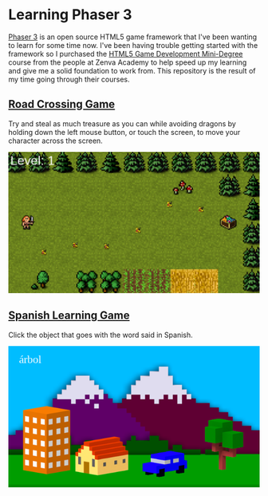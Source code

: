 # Learning Phaser 3
[Phaser 3](https://github.com/photonstorm/phaser) is an open source HTML5 game framework that I've been wanting to learn for some time now. I've been having trouble getting started with the framework so I purchased the [HTML5 Game Development Mini-Degree](https://academy.zenva.com/product/html5-game-phaser-mini-degree/) course from the people at Zenva Academy to help speed up my learning and give me a solid foundation to work from. This repository is the result of my time going through their courses.

## [Road Crossing Game](https://kenny-designs.github.io/phaser-course/roadCrossingGame/game/)

Try and steal as much treasure as you can while avoiding dragons by holding down the left mouse button, or touch the screen, to move your character across the screen.

![crossing game](./screenshots/crossing-game.png)

## [Spanish Learning Game](https://kenny-designs.github.io/phaser-course/spanishLearningGame/game/)

Click the object that goes with the word said in Spanish.

![spanish game](./screenshots/spanish-game.png)
